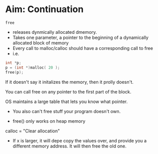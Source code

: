 # Aim: Continuation


`free`
* releases dynmically allocated dmemory.
* Takes one parameter, a pointer to the beginning of a dynamically allocated block of memory
* Every call to malloc/calloc should have a corresponding call to free
* i.e.

```c
int *p;
p = (int *)malloc( 20 );
free(p);
```

If it doesn't say it initalizes the memory, then it prolly doesn't.

You can call free on any pointer to the first part of the block.

OS maintains a large table that lets you know what pointer.

* You also can't free stuff your program doesn't own.

* free() only works on heap memory


calloc = "Clear allocation"

* If x is larger, it will depe copy the values over, and provide you a different memory address. It will then free the old one.
